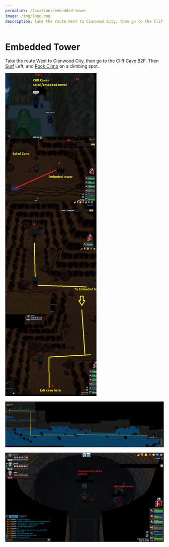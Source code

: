 ```yaml
---
permalink: /locations/embedded-tower
image: /img/logo.png
description: Take the route West to Cianwood City, then go to the Cliff Cave B2F. Then Surf Left, and Rock Climb on a climbing spot.
---
```


# Embedded Tower

Take the route West to Cianwood City, then go to the Cliff Cave B2F. Then
[Surf](/moves/surf) Left, and [Rock Climb](/moves/rock-climb) on a climbing
spot.

![embedded tower](/img/maps/embedded-tower-1.png)

![embedded tower](/img/maps/embedded-tower-2.png)

![embedded tower](/img/maps/embedded-tower-3.png)

